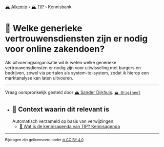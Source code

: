 [🏔️ Alkemio](https://welcome.alkem.io/) › [🏔️ TIP](https://alkem.io/tip/dashboard) › Kennisbank
# 📄 Welke generieke vertrouwensdiensten zijn er nodig voor online zakendoen?
Als uitvoeringsorganisatie wil ik weten welke generieke vertrouwensdiensten er nodig zijn voor uitwisseling met burgers en bedrijven, zowel via portalen als system-to-system, zodat ik hierop een marktanalyse kan laten uitvoeren.
***
 Vraag oorspronkelijk gesteld door [🏔️ Sander Dijkhuis](https://alkem.io/user/sander-dijkhuis-3912). [`🏔️ Origineel`](https://alkem.io/tip/collaboration/welkegeneriekevert-1149)

- ## 📌 Context waarin dit relevant is
  Automatisch verzameld op basis van verwijzingen:
  - [📌 Wat is de kennisagenda van TIP? Kennisagenda](watisdekennisagen-9941.md#kennisagenda-5711)
* * *
<small>Bijdragen zijn gelicenseerd onder [🌐 CC BY 4.0](https://creativecommons.org/licenses/by/4.0/deed.nl).</small>
